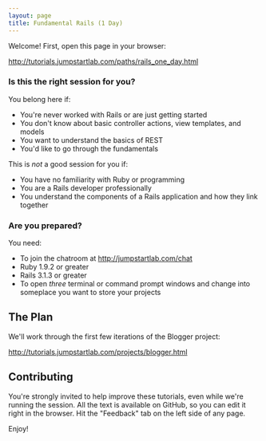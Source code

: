 ```yaml
---
layout: page
title: Fundamental Rails (1 Day)
---
```


Welcome! First, open this page in your browser:

http://tutorials.jumpstartlab.com/paths/rails_one_day.html

### Is this the right session for you?

You belong here if:

* You're never worked with Rails or are just getting started
* You don't know about basic controller actions, view templates, and models
* You want to understand the basics of REST
* You'd like to go through the fundamentals

This is *not* a good session for you if:

* You have no familiarity with Ruby or programming
* You are a Rails developer professionally
* You understand the components of a Rails application and how they link together

### Are you prepared?

You need:

* To join the chatroom at http://jumpstartlab.com/chat
* Ruby 1.9.2 or greater
* Rails 3.1.3 or greater
* To open *three* terminal or command prompt windows and change into someplace you want to store your projects

## The Plan

We'll work through the first few iterations of the Blogger project:

http://tutorials.jumpstartlab.com/projects/blogger.html

## Contributing

You're strongly invited to help improve these tutorials, even while we're running the session. All the text is available on GitHub, so you can edit it right in the browser. Hit the "Feedback" tab on the left side of any page.

Enjoy!